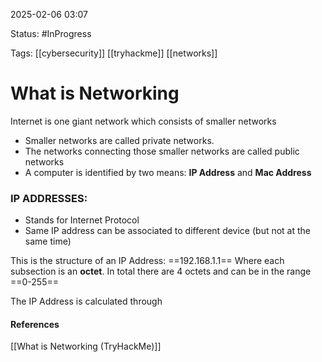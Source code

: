 
2025-02-06 03:07

Status: #InProgress 

Tags: [[cybersecurity]] [[tryhackme]] [[networks]] 

# What is Networking

Internet is one giant network which consists of smaller networks
- Smaller networks are called private networks. 
- The networks connecting those smaller networks are called public networks
- A computer is identified by two means: **IP Address** and **Mac Address**
### IP ADDRESSES:
- Stands for Internet Protocol
- Same IP address can be associated to different device (but not at the same time)

This is the structure of an IP Address:
==192.168.1.1==
Where each subsection is an **octet**. In total there are 4 octets and can be in the range ==0-255==

The IP Address is calculated through








#### References
[[What is Networking (TryHackMe)]]